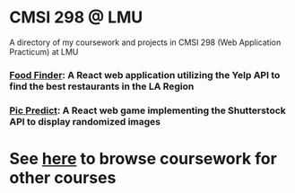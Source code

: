 # CMSI 298 @ LMU
A directory of my coursework and projects in CMSI 298 (Web Application Practicum) at LMU


### **[Food Finder](https://github.com/hallegv/food-finder):** A React web application utilizing the Yelp API to find the best restaurants in the LA Region

### **[Pic Predict](https://github.com/hallegv/cmsi-298-final-project):** A React web game implementing the Shutterstock API to display randomized images


# See [here](https://github.com/asrouji/LMU) to browse coursework for other courses
